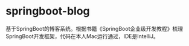 # springboot-blog
基于SpringBoot的博客系统。根据书籍《SpringBoot企业级开发教程》梳理SpringBoot开发框架，代码在本人Mac运行通过，IDE是IntelliJ。
